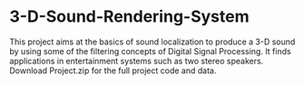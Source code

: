 # 3-D-Sound-Rendering-System
This project aims at the basics of sound localization to produce a 3-D sound by using some of the filtering concepts of Digital Signal Processing. It finds applications in entertainment systems such as two stereo speakers.
Download Project.zip for the full project code and data.
